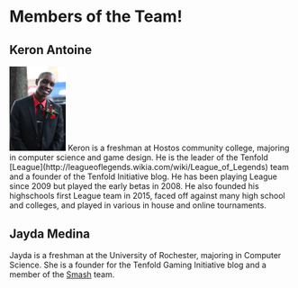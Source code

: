 # __Members of the Team!__
## Keron Antoine 
<img src="https://github.com/tenfoldgaming/pictures/blob/master/keron.jpg" width="100">
Keron is a freshman at Hostos community college, majoring in computer science and game design. He is the leader of the Tenfold [League](http://leagueoflegends.wikia.com/wiki/League_of_Legends) team and a founder of the Tenfold Initiative blog. He has been playing League since 2009 but played the early betas in 2008. He also founded his highschools first League team in 2015, faced off against many high school and colleges, and played in various in house and online tournaments. 


## Jayda Medina 
Jayda is a freshman at the University of Rochester, majoring in Computer Science. She is a founder for the Tenfold Gaming Initiative blog and a member of the [Smash](https://en.wikipedia.org/wiki/Super_Smash_Bros.) team.
 
